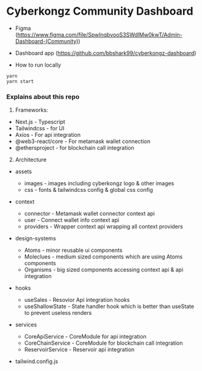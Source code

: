 # Cyberkongz Community Dashboard

- Figma (https://www.figma.com/file/SpwInqbvooS3SWdIMw0kwT/Admin-Dashboard-(Community))
- Dashboard app (https://github.com/bbshark99/cyberkongz-dashboard)


- How to run locally

```
yarn
yarn start
```

### Explains about this repo


1. Frameworks:
- Next.js - Typescript
- Tailwindcss - for UI
- Axios - For api integration
- @web3-react/core - For metamask wallet connection
- @ethersproject - for blockchain call integration

2. Architecture
- assets
    + images - images including cyberkongz logo & other images
    + css - fonts & tailwindcss config & global css config

- context
    + connector - Metamask wallet connector context api
    + user - Connect wallet info context api
    + providers - Wrapper context api wrapping all context providers

- design-systems
    + Atoms - minor reusable ui components
    + Moleclues - medium sized components which are using Atoms components
    + Organisms - big sized components accessing context api & api integration

- hooks
    + useSales - Resovior Api integration hooks
    + useShallowState - State handler hook which is better than useState to prevent useless renders

- services
    + CoreApiService - CoreModule for api integration
    + CoreChainService - CoreModule for blockchain call integration
    + ReservoirService - Reservoir api integration

- tailwind.config.js
